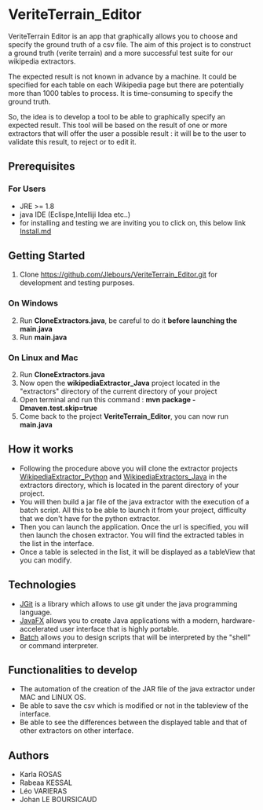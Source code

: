 # VeriteTerrain_Editor

VeriteTerrain Editor is an app that graphically allows you to choose and specify the ground truth of a csv file.
The aim of this project is to construct a ground truth (verite terrain) and a more successful test suite for our
wikipedia extractors.

The expected result is not known in advance by a machine. It could be specified for each table on each Wikipedia page
but there are potentially more than 1000 tables to process. It is time-consuming to specify the ground truth.

So, the idea is to develop a tool to be able to graphically specify an expected result.
This tool will be based on the result of one or more extractors that will offer the user a possible result :
it will be to the user to validate this result, to reject or to edit it.

## Prerequisites
### For Users
* JRE >= 1.8
* java IDE  (Eclispe,Intelliji Idea etc..)
* for installing and testing we are inviting you to click on, this below link
  [Install.md](https://github.com/Jlebours/VeriteTerrain_Editor/blob/master/INSTALL.md)

## Getting Started
1) Clone https://github.com/Jlebours/VeriteTerrain_Editor.git for development and testing purposes.
### On Windows
2) Run **CloneExtractors.java**, be careful to do it **before launching the main.java**
3) Run **main.java**
### On Linux and Mac
2) Run **CloneExtractors.java**
3) Now open the **wikipediaExtractor_Java** project located in the "extractors" directory of the current directory of your project
4) Open terminal and run this command : **mvn package -Dmaven.test.skip=true**
5) Come back to the project **VeriteTerrain_Editor**, you can now run **main.java**

## How it works
* Following the procedure above you will clone the extractor projects [WikipediaExtractor_Python](https://github.com/Jlebours/WikipediaExtractor_Python)
  and [WikipediaExtractors_Java](https://github.com/Jlebours/PDL_1920_groupe-7) in the extractors directory,
  which is located in the parent directory of your project.
* You will then build a jar file of the java extractor with the execution of a batch script. 
  All this to be able to launch it from your project, difficulty that we don't have for the python extractor.
* Then you can launch the application. Once the url is specified, you will then launch the chosen extractor.
  You will find the extracted tables in the list in the interface.
* Once a table is selected in the list, it will be displayed as a tableView that you can modify. 


## Technologies
* [JGit](https://git-scm.com/book/fr/v2/Annexe-B%3A-Embarquer-Git-dans-vos-applications-JGit) is a library 
  which allows to use git under the java programming language.
* [JavaFX](https://openjfx.io/openjfx-docs/) allows you to create Java applications with a modern, hardware-accelerated 
  user interface that is highly portable. 
* [Batch](https://windows.developpez.com/cours/ligne-commande/?page=page_24) allows you to design scripts 
  that will be interpreted by the "shell" or command interpreter.
  
## Functionalities to develop
* The automation of the creation of the JAR file of the java extractor under MAC and LINUX OS.
* Be able to save the csv which is modified or not in the tableview of the interface.
* Be able to see the differences between the displayed table and that of other extractors on other interface. 

## Authors 
* Karla ROSAS
* Rabeaa KESSAL
* Léo VARIERAS
* Johan LE BOURSICAUD
  

  
